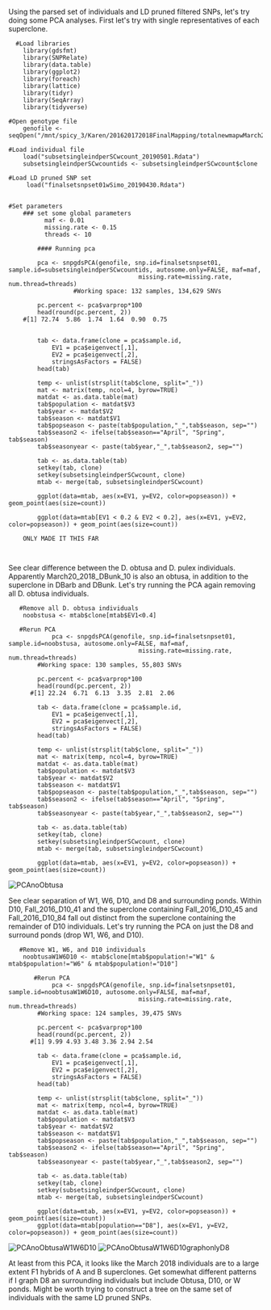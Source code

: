 Using the parsed set of individuals and LD pruned filtered SNPs, let's try doing some PCA analyses. First let's try with single representatives of each superclone.
```
  #Load libraries
  	library(gdsfmt) 
    library(SNPRelate)
    library(data.table)
    library(ggplot2)
    library(foreach)
    library(lattice)
    library(tidyr)
    library(SeqArray)
    library(tidyverse)

#Open genotype file
   	genofile <- seqOpen("/mnt/spicy_3/Karen/201620172018FinalMapping/totalnewmapwMarch2018_Dfiltsnps10bpindels_snps_filter_pass_lowGQmiss.seq.gds")

#Load individual file
    load("subsetsingleindperSCwcount_20190501.Rdata")
    subsetsingleindperSCwcountids <- subsetsingleindperSCwcount$clone
    
#Load LD pruned SNP set
     load("finalsetsnpset01wSimo_20190430.Rdata")
     

#Set parameters
    ### set some global parameters
		  maf <- 0.01
		  missing.rate <- 0.15
		  threads <- 10

		#### Running pca

		pca <- snpgdsPCA(genofile, snp.id=finalsetsnpset01, sample.id=subsetsingleindperSCwcountids, autosome.only=FALSE, maf=maf, 
									missing.rate=missing.rate, num.thread=threads)
                  #Working space: 132 samples, 134,629 SNVs

		pc.percent <- pca$varprop*100
		head(round(pc.percent, 2))
    #[1] 72.74  5.86  1.74  1.64  0.90  0.75

	
		tab <- data.frame(clone = pca$sample.id,
			EV1 = pca$eigenvect[,1],
			EV2 = pca$eigenvect[,2],
			stringsAsFactors = FALSE)
		head(tab)
		
		temp <- unlist(strsplit(tab$clone, split="_"))
		mat <- matrix(temp, ncol=4, byrow=TRUE)
		matdat <- as.data.table(mat)
		tab$population <- matdat$V3
		tab$year <- matdat$V2
		tab$season <- matdat$V1
		tab$popseason <- paste(tab$population,"_",tab$season, sep="")
		tab$season2 <- ifelse(tab$season=="April", "Spring", tab$season)
		tab$seasonyear <- paste(tab$year,"_",tab$season2, sep="")

		tab <- as.data.table(tab)
		setkey(tab, clone)
		setkey(subsetsingleindperSCwcount, clone)
		mtab <- merge(tab, subsetsingleindperSCwcount)
	
		ggplot(data=mtab, aes(x=EV1, y=EV2, color=popseason)) + geom_point(aes(size=count))
 
 		ggplot(data=mtab[EV1 < 0.2 & EV2 < 0.2], aes(x=EV1, y=EV2, color=popseason)) + geom_point(aes(size=count))
    
    ONLY MADE IT THIS FAR

    
```

See clear difference between the D. obtusa and D. pulex individuals. Apparently March20_2018_DBunk_10 is also an obtusa, in addition to the superclone in DBarb and DBunk.
Let's try running the PCA again removing all D. obtusa individuals.
```
   #Remove all D. obtusa individuals
    noobstusa <- mtab$clone[mtab$EV1<0.4]
    
   #Rerun PCA
    		pca <- snpgdsPCA(genofile, snp.id=finalsetsnpset01, sample.id=noobstusa, autosome.only=FALSE, maf=maf, 
									missing.rate=missing.rate, num.thread=threads)
        #Working space: 130 samples, 55,803 SNVs

		pc.percent <- pca$varprop*100
		head(round(pc.percent, 2))
	  #[1] 22.24  6.71  6.13  3.35  2.81  2.06

		tab <- data.frame(clone = pca$sample.id,
			EV1 = pca$eigenvect[,1],
			EV2 = pca$eigenvect[,2],
			stringsAsFactors = FALSE)
		head(tab)
		
		temp <- unlist(strsplit(tab$clone, split="_"))
		mat <- matrix(temp, ncol=4, byrow=TRUE)
		matdat <- as.data.table(mat)
		tab$population <- matdat$V3
		tab$year <- matdat$V2
		tab$season <- matdat$V1
		tab$popseason <- paste(tab$population,"_",tab$season, sep="")
		tab$season2 <- ifelse(tab$season=="April", "Spring", tab$season)
		tab$seasonyear <- paste(tab$year,"_",tab$season2, sep="")

		tab <- as.data.table(tab)
		setkey(tab, clone)
		setkey(subsetsingleindperSCwcount, clone)
		mtab <- merge(tab, subsetsingleindperSCwcount)
	
		ggplot(data=mtab, aes(x=EV1, y=EV2, color=popseason)) + geom_point(aes(size=count))
```
![PCAnoObtusa](PCAnoObtusa.tiff)

See clear separation of W1, W6, D10, and D8 and surrounding ponds. Within D10, Fall_2016_D10_41 and the superclone containing Fall_2016_D10_45 and Fall_2016_D10_84 fall out distinct from the superclone containing the remainder of D10 individuals.
Let's try running the PCA on just the D8 and surround ponds (drop W1, W6, and D10).
```
   #Remove W1, W6, and D10 individuals
    noobtusaW1W6D10 <- mtab$clone[mtab$population!="W1" & mtab$population!="W6" & mtab$population!="D10"]
    
       #Rerun PCA
    		pca <- snpgdsPCA(genofile, snp.id=finalsetsnpset01, sample.id=noobtusaW1W6D10, autosome.only=FALSE, maf=maf, 
									missing.rate=missing.rate, num.thread=threads)
        #Working space: 124 samples, 39,475 SNVs

		pc.percent <- pca$varprop*100
		head(round(pc.percent, 2))
	  #[1] 9.99 4.93 3.48 3.36 2.94 2.54

		tab <- data.frame(clone = pca$sample.id,
			EV1 = pca$eigenvect[,1],
			EV2 = pca$eigenvect[,2],
			stringsAsFactors = FALSE)
		head(tab)
		
		temp <- unlist(strsplit(tab$clone, split="_"))
		mat <- matrix(temp, ncol=4, byrow=TRUE)
		matdat <- as.data.table(mat)
		tab$population <- matdat$V3
		tab$year <- matdat$V2
		tab$season <- matdat$V1
		tab$popseason <- paste(tab$population,"_",tab$season, sep="")
		tab$season2 <- ifelse(tab$season=="April", "Spring", tab$season)
		tab$seasonyear <- paste(tab$year,"_",tab$season2, sep="")

		tab <- as.data.table(tab)
		setkey(tab, clone)
		setkey(subsetsingleindperSCwcount, clone)
		mtab <- merge(tab, subsetsingleindperSCwcount)
	
		ggplot(data=mtab, aes(x=EV1, y=EV2, color=popseason)) + geom_point(aes(size=count))
		ggplot(data=mtab[population=="D8"], aes(x=EV1, y=EV2, color=popseason)) + geom_point(aes(size=count))

```
![PCAnoObtusaW1W6D10](PCAnoObtusaW1W6D10.tiff)
![PCAnoObtusaW1W6D10graphonlyD8](PCAnoObtusaW1W6D10graphonlyD8.tiff)

At least from this PCA, it looks like the March 2018 individuals are to a large extent F1 hybrids of A and B superclones. Get somewhat different patterns if I graph D8 an surrounding individuals but include Obtusa, D10, or W ponds.
Might be worth trying to construct a tree on the same set of individuals with the same LD pruned SNPs.



    
       
